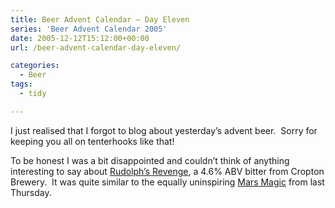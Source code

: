 ```yaml
---
title: Beer Advent Calendar – Day Eleven
series: 'Beer Advent Calendar 2005'
date: 2005-12-12T15:12:00+00:00
url: /beer-advent-calendar-day-eleven/

categories:
  - Beer
tags:
  - tidy

---
```

I just realised that I forgot to blog about yesterday’s advent beer.  Sorry for keeping you all on tenterhooks like that!

To be honest I was a bit disappointed and couldn’t think of anything interesting to say about [Rudolph’s Revenge][1], a 4.6% ABV bitter from Cropton Brewery.  It was quite similar to the equally uninspiring [Mars Magic][2] from last Thursday.

 [1]: http://www.croptonbrewery.com/product.asp?cookiecheck=yes&P_ID=126
 [2]: https://blog.iannelson.uk/beer-advent-calendar-day-eight/